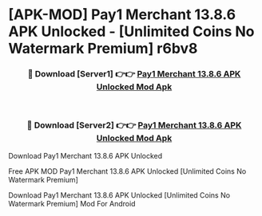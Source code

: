 # [APK-MOD] Pay1 Merchant 13.8.6 APK Unlocked - [Unlimited Coins No Watermark Premium] r6bv8



<div align="center">
<h3>🔴 Download [Server1] 👉👉 <a href="https://momento.my/?title=Pay1_Merchant_13.8.6_APK_Unlocked">Pay1 Merchant 13.8.6 APK Unlocked Mod Apk</a></h3><br>

<h3>🔴 Download [Server2] 👉👉 <a href="https://momento.my/?title=Pay1_Merchant_13.8.6_APK_Unlocked">Pay1 Merchant 13.8.6 APK Unlocked Mod Apk</a></h3>
</div>



Download Pay1 Merchant 13.8.6 APK Unlocked 

Free APK MOD Pay1 Merchant 13.8.6 APK Unlocked [Unlimited Coins No Watermark Premium]

Download Pay1 Merchant 13.8.6 APK Unlocked [Unlimited Coins No Watermark Premium] Mod For Android
